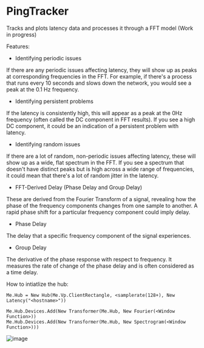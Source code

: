 # PingTracker
Tracks and plots latency data and processes it through a FFT model (Work in progress)

Features:
- Identifying periodic issues

If there are any periodic issues affecting latency, they will show up as peaks at corresponding frequencies in the FFT.
For example, if there's a process that runs every 10 seconds and slows down the network, you would see a peak at the 0.1 Hz frequency.

- Identifying persistent problems

If the latency is consistently high, this will appear as a peak at the 0Hz frequency (often called the DC component in FFT results).
If you see a high DC component, it could be an indication of a persistent problem with latency.

- Identifying random issues

If there are a lot of random, non-periodic issues affecting latency, these will show up as a wide, flat spectrum in the FFT.
If you see a spectrum that doesn't have distinct peaks but is high across a wide range of frequencies, it could mean that there's a lot of random jitter in the latency.

- FFT-Derived Delay (Phase Delay and Group Delay)

These are derived from the Fourier Transform of a signal, revealing how the phase of the frequency components changes from one sample to another.
A rapid phase shift for a particular frequency component could imply delay. 

- Phase Delay

The delay that a specific frequency component of the signal experiences.

- Group Delay

The derivative of the phase response with respect to frequency. It measures the rate of change of the phase delay and is often considered as a time delay.

How to intiatlize the hub:

```
Me.Hub = New Hub(Me.Vp.ClientRectangle, <samplerate(128+), New Latency("<hostname>"))

Me.Hub.Devices.Add(New Transformer(Me.Hub, New Fourier(<Window Function>))
Me.Hub.Devices.Add(New Transformer(Me.Hub, New Spectrogram(<Window Function>)))
```

![image](https://github.com/TheBarret/PingTracker/assets/25234371/47beb1a5-06be-4233-b9ac-0397eb078ff2)
